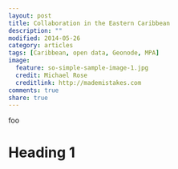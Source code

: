 ```yaml
---
layout: post
title: Collaboration in the Eastern Caribbean
description: ""
modified: 2014-05-26
category: articles
tags: [Caribbean, open data, Geonode, MPA]
image:
  feature: so-simple-sample-image-1.jpg
  credit: Michael Rose
  creditlink: http://mademistakes.com
comments: true
share: true
---
```


foo

# Heading 1


